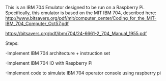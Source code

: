 This is an IBM 704 Emulator designed to be run on a Raspberry Pi. Specifically, this emulator is based on the MIT IBM 704, described here: http://www.bitsavers.org/pdf/mit/computer_center/Coding_for_the_MIT-IBM_704_Computer_Oct57.pdf

https://bitsavers.org/pdf/ibm/704/24-6661-2_704_Manual_1955.pdf

Steps:

-Implement IBM 704 architecture + instruction set

-Implement IBM 704 IO with Raspberry Pi

-Implement code to simulate IBM 704 operator console using raspberry pi